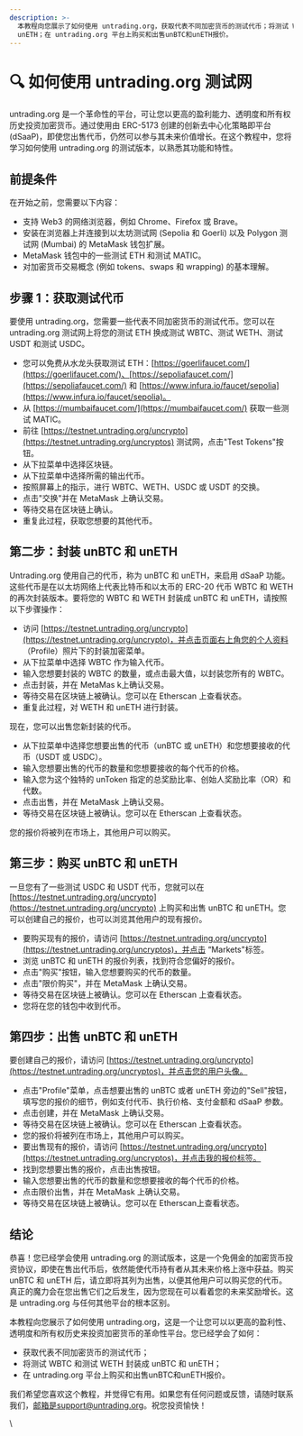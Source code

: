 ```yaml
---
description: >-
  本教程向您展示了如何使用 untrading.org，获取代表不同加密货币的测试代币；将测试 WBTC 和测试 WETH 封装成 unBTC 和
  unETH；在 untrading.org 平台上购买和出售unBTC和unETH报价。
---
```


# 🔍 如何使用 untrading.org 测试网

untrading.org 是一个革命性的平台，可让您以更高的盈利能力、透明度和所有权历史投资加密货币。通过使用由 ERC-5173 创建的创新去中心化策略即平台 (dSaaP)，即使您出售代币，仍然可以参与其未来价值增长。在这个教程中，您将学习如何使用 untrading.org 的测试版本，以熟悉其功能和特性。

## 前提条件

在开始之前，您需要以下内容：

* 支持 Web3 的网络浏览器，例如 Chrome、Firefox 或 Brave。
* 安装在浏览器上并连接到以太坊测试网 (Sepolia 和 Goerli) 以及 Polygon 测试网 (Mumbai) 的 MetaMask 钱包扩展。
* MetaMask 钱包中的一些测试 ETH 和测试 MATIC。
* 对加密货币交易概念 (例如 tokens、swaps 和 wrapping) 的基本理解。

## 步骤 1：获取测试代币

要使用 untrading.org，您需要一些代表不同加密货币的测试代币。您可以在 untrading.org 测试网上将您的测试 ETH 换成测试 WBTC、测试 WETH、测试 USDT 和测试 USDC。

* 您可以免费从水龙头获取测试 ETH：[https://goerlifaucet.com/](https://goerlifaucet.com/)、[https://sepoliafaucet.com/](https://sepoliafaucet.com/) 和 [https://www.infura.io/faucet/sepolia](https://www.infura.io/faucet/sepolia)。
* 从 [https://mumbaifaucet.com/](https://mumbaifaucet.com/) 获取一些测试 MATIC。
* 前往 [https://testnet.untrading.org/uncrypto](https://testnet.untrading.org/uncryptos) 测试网，点击"Test Tokens"按钮。
* 从下拉菜单中选择区块链。
* 从下拉菜单中选择所需的输出代币。
* 按照屏幕上的指示，进行 WBTC、WETH、USDC 或 USDT 的交换。
* 点击"交换"并在 MetaMask 上确认交易。
* 等待交易在区块链上确认。
* 重复此过程，获取您想要的其他代币。

## 第二步：封装 unBTC 和 unETH

Untrading.org 使用自己的代币，称为 unBTC 和 unETH，来启用 dSaaP 功能。这些代币是在以太坊网络上代表比特币和以太币的 ERC-20 代币 WBTC 和 WETH 的再次封装版本。要将您的 WBTC 和 WETH 封装成 unBTC 和 unETH，请按照以下步骤操作：

* 访问 [https://testnet.untrading.org/uncrypto](https://testnet.untrading.org/uncrypto)，并点击页面右上角您的个人资料 （Profile）照片下的封装加密菜单。
* 从下拉菜单中选择 WBTC 作为输入代币。
* 输入您想要封装的 WBTC 的数量，或点击最大值，以封装您所有的 WBTC。
* 点击封装，并在 MetaMas k上确认交易。
* 等待交易在区块链上被确认。您可以在 Etherscan 上查看状态。
* 重复此过程，对 WETH 和 unETH 进行封装。

现在，您可以出售您新封装的代币。

* 从下拉菜单中选择您想要出售的代币（unBTC 或 unETH）和您想要接收的代币（USDT 或 USDC）。
* 输入您想要出售的代币的数量和您想要接收的每个代币的价格。
* 输入您为这个独特的 unToken 指定的总奖励比率、创始人奖励比率（OR）和代数。
* 点击出售，并在 MetaMask 上确认交易。
* 等待交易在区块链上被确认。您可以在 Etherscan 上查看状态。

您的报价将被列在市场上，其他用户可以购买。

## 第三步：购买 unBTC 和 unETH&#x20;

一旦您有了一些测试 USDC 和 USDT 代币，您就可以在 [https://testnet.untrading.org/uncrypto](https://testnet.untrading.org/uncrypto) 上购买和出售 unBTC 和 unETH。您可以创建自己的报价，也可以浏览其他用户的现有报价。

* 要购买现有的报价，请访问 [https://testnet.untrading.org/uncrypto](https://testnet.untrading.org/uncryptos)，并点击 “Markets"标签。
* 浏览 unBTC 和 unETH 的报价列表，找到符合您偏好的报价。
* 点击"购买"按钮，输入您想要购买的代币的数量。
* 点击"限价购买"，并在 MetaMask 上确认交易。
* 等待交易在区块链上被确认。您可以在 Etherscan 上查看状态。
* 您将在您的钱包中收到代币。

## 第四步：出售 unBTC 和 unETH&#x20;

要创建自己的报价，请访问 [https://testnet.untrading.org/uncrypto](https://testnet.untrading.org/uncryptos)，并点击您的用户头像。

* 点击"Profile"菜单，点击想要出售的 unBTC 或者 unETH 旁边的"Sell"按钮，填写您的报价的细节，例如支付代币、执行价格、支付金额和 dSaaP 参数。
* 点击创建，并在 MetaMask 上确认交易。
* 等待交易在区块链上被确认。您可以在 Etherscan 上查看状态。
* 您的报价将被列在市场上，其他用户可以购买。
* 要出售现有的报价，请访问 [https://testnet.untrading.org/uncrypto](https://testnet.untrading.org/uncryptos)，并点击我的报价标签。
* 找到您想要出售的报价，点击出售按钮。
* 输入您想要出售的代币的数量和您想要接收的每个代币的价格。
* 点击限价出售，并在 MetaMask 上确认交易。
* 等待交易在区块链上被确认。您可以在 Etherscan上查看状态。

## 结论

恭喜！您已经学会使用 untrading.org 的测试版本，这是一个免佣金的加密货币投资协议，即使在售出代币后，依然能使代币持有者从其未来价格上涨中获益。购买 unBTC 和 unETH 后，请立即将其列为出售，以便其他用户可以购买您的代币。真正的魔力会在您出售它们之后发生，因为您现在可以看着您的未来奖励增长。这是 untrading.org 与任何其他平台的根本区别。

本教程向您展示了如何使用 untrading.org，这是一个让您可以以更高的盈利性、透明度和所有权历史来投资加密货币的革命性平台。您已经学会了如何：

* 获取代表不同加密货币的测试代币；
* 将测试 WBTC 和测试 WETH 封装成 unBTC 和 unETH；
* 在 untrading.org 平台上购买和出售unBTC和unETH报价。

我们希望您喜欢这个教程，并觉得它有用。如果您有任何问题或反馈，请随时联系我们，邮箱是support@untrading.org。祝您投资愉快！

\
